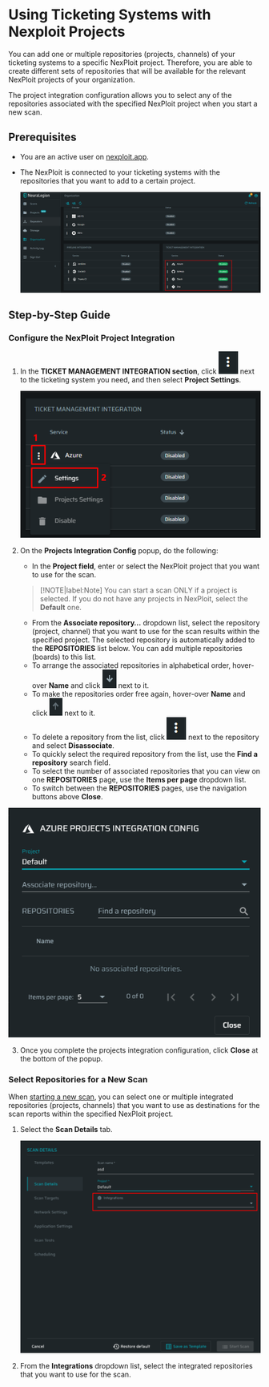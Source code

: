 # Using Ticketing Systems with Nexploit Projects 
You can add one or multiple repositories (projects, channels) of your ticketing systems to a specific NexPloit project. Therefore, you are able to create different sets of repositories that will be available for the relevant NexPloit projects of your organization.

The project integration configuration allows you to select any of the repositories associated with the specified NexPloit project when you start a new scan.  

## Prerequisites <!-- {docsify-ignore} -->
* You are an active user on [nexploit.app](https://nexploit.app/).
* The NexPloit is connected to your ticketing systems with the repositories that you want to add to a certain project.

    ![repositories-enabled](media/repositories-enabled.png ':size=45%')

## Step-by-Step Guide <!-- {docsify-ignore} -->
### Configure the NexPloit Project Integration <!-- {docsify-ignore} -->
1. In the **TICKET MANAGEMENT INTEGRATION section**, click ![dots-button](media/icon-button.png ':size=2%') next to the ticketing system you need, and then select **Project Settings**.

    ![azure-settings](media/azure-settings.png ':size=45%')

2. On the **Projects Integration Config** popup, do the following:
    * In the **Project field**, enter or select the NexPloit project that you want to use for the scan.

     >[!NOTE|label:Note]
   You can start a scan ONLY if a project is selected. If you do not have any projects in NexPloit, select the **Default** one.

    *   From the **Associate repository…** dropdown list, select the repository (project, channel) that you want to use for the scan results within the specified project.
    The selected repository is automatically added to the **REPOSITORIES** list below. You can add multiple repositories (boards) to this list.
      *   To arrange the associated repositories in alphabetical order, hover-over **Name** and click ![down-arrow](media/down-arrow.png ':size=2%') next to it. 
      *   To make the repositories order free again, hover-over **Name** and click ![up-arrow](media/up-arrow.png ':size=2%') next to it. 
      *   To delete a repository from the list, click ![dots-button](media/icon-button.png ':size=2%') next to the repository and select **Disassociate**.
      *   To quickly select the required repository from the list, use the **Find a repository** search field. 
      *   To select the number of associated repositories that you can view on one **REPOSITORIES** page, use the **Items per page** dropdown list.
      *   To switch between the **REPOSITORIES** pages, use the navigation buttons above **Close**.  

  ![project-selection](media/project-selection.png ':size=45%')

3. Once you complete the projects integration configuration, click **Close** at the bottom of the popup.

### Select Repositories for a New Scan <!-- {docsify-ignore} -->

When [starting a new scan](guide/np-web-ui/scanning/creating-new-scan.md), you can select one or multiple integrated repositories (projects, channels) that you want to use as destinations for the scan reports within the specified NexPloit project.
1. Select the **Scan Details** tab.

    ![select-integrations](media/select-integrations.png ':size=45%')

2. From the **Integrations** dropdown list, select the integrated repositories that you want to use for the scan.